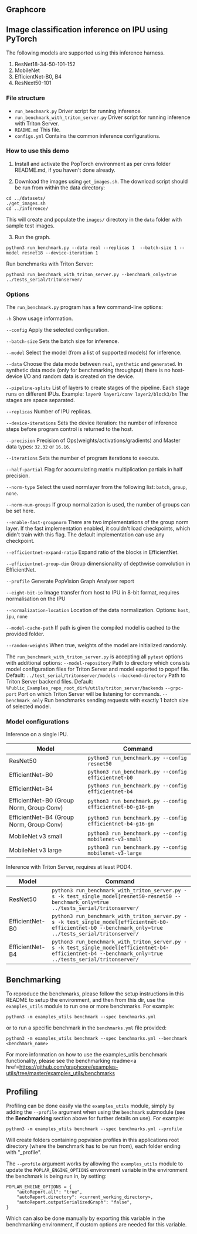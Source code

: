 Graphcore
---

## Image classification inference on IPU using PyTorch

The following models are supported using this inference harness.

1. ResNet18-34-50-101-152
2. MobileNet
3. EfficientNet-B0, B4
4. ResNext50-101

### File structure

* `run_benchmark.py` Driver script for running inference.
* `run_benchmark_with_triton_server.py` Driver script for running inference with Triton Server.
* `README.md` This file.
* `configs.yml` Contains the common inference configurations.

### How to use this demo

1) Install and activate the PopTorch environment as per cnns folder README.md, if you haven't done already.

2) Download the images using `get_images.sh`. The download script should be run from within the data directory:
    
```console
cd ../datasets/
./get_images.sh
cd ../inference/
```

  This will create and populate the `images/` directory in the `data` folder with sample test images.

3) Run the graph.

```console
python3 run_benchmark.py --data real --replicas 1  --batch-size 1 --model resnet18 --device-iteration 1
```

  Run benchmarks with Triton Server:

```console
python3 run_benchmark_with_triton_server.py --benchmark_only=true ../tests_serial/tritonserver/
```

### Options

The `run_benchmark.py` program has a few command-line options:

`-h`                            Show usage information.

`--config`                      Apply the selected configuration.

`--batch-size`                  Sets the batch size for inference.

`--model`                       Select the model (from a list of supported models) for inference.

`--data`                        Choose the data mode between `real`, `synthetic` and `generated`. In synthetic data mode (only for benchmarking throughput) there is no host-device I/O and random data is created on the device.

`--pipeline-splits`             List of layers to create stages of the pipeline. Each stage runs on different IPUs. Example: `layer0 layer1/conv layer2/block3/bn` The stages are space separated.

`--replicas`                    Number of IPU replicas.

`--device-iterations`           Sets the device iteration: the number of inference steps before program control is returned to the host.

`--precision`                   Precision of Ops(weights/activations/gradients) and Master data types: `32.32` or `16.16`.

`--iterations`                  Sets the number of program iterations to execute.

`--half-partial`                Flag for accumulating matrix multiplication partials in half precision.

`--norm-type`                   Select the used normlayer from the following list: `batch`, `group`, `none`.

`--norm-num-groups`             If group normalization is used, the number of groups can be set here.

`--enable-fast-groupnorm`       There are two implementations of the group norm layer. If the fast implementation enabled, it couldn't load checkpoints, which didn't train with this flag. The default implementation can use any checkpoint.

`--efficientnet-expand-ratio`   Expand ratio of the blocks in EfficientNet.

`--efficientnet-group-dim`      Group dimensionality of depthwise convolution in EfficientNet.

`--profile`                     Generate PopVision Graph Analyser report

`--eight-bit-io`                Image transfer from host to IPU in 8-bit format, requires normalisation on the IPU

`--normalization-location`      Location of the data normalization. Options: `host`, `ipu`, `none`

`--model-cache-path`            If path is given the compiled model is cached to the provided folder.

`--random-weights`              When true, weights of the model are initialized randomly.

The `run_benchmark_with_triton_server.py` is accepting all `pytest` options with additional options:
`--model-repository`            Path to directory which consists model configuration files for Triton Server and model exported to popef file. Default: `../test_serial/tritonserver/models`
`--backend-directory`           Path to Triton Server backend files. Default: `%Public_Examples_repo_root_dir%/utils/triton_server/backends`
`--grpc-port`                   Port on which Triton Server will be listening for commands.
`--benchmark_only`              Run benchmarks sending requests with exactly 1 batch size of selected model.

### Model configurations

Inference on a single IPU.

|Model|Command|
|-----|------|
|ResNet50|`python3 run_benchmark.py --config resnet50`|
|EfficientNet-B0|`python3 run_benchmark.py --config efficientnet-b0`|
|EfficientNet-B4|`python3 run_benchmark.py --config efficientnet-b4`|
|EfficientNet-B0 (Group Norm, Group Conv)|`python3 run_benchmark.py --config efficientnet-b0-g16-gn`|
|EfficientNet-B4 (Group Norm, Group Conv)|`python3 run_benchmark.py --config efficientnet-b4-g16-gn`|
|MobileNet v3 small|`python3 run_benchmark.py --config mobilenet-v3-small`|
|MobileNet v3 large|`python3 run_benchmark.py --config mobilenet-v3-large`|

Inference with Triton Server, requires at least POD4.

|Model|Command|
|-----|------|
|ResNet50|`python3 run_benchmark_with_triton_server.py -s -k test_single_model[resnet50-resnet50 --benchmark_only=true ../tests_serial/tritonserver/`|
|EfficientNet-B0|`python3 run_benchmark_with_triton_server.py -s -k test_single_model[efficientnet-b0-efficientnet-b0 --benchmark_only=true ../tests_serial/tritonserver/`|
|EfficientNet-B4|`python3 run_benchmark_with_triton_server.py -s -k test_single_model[efficientnet-b4-efficientnet-b4 --benchmark_only=true ../tests_serial/tritonserver/`|

## Benchmarking

To reproduce the benchmarks, please follow the setup instructions in this README to setup the environment, and then from this dir, use the `examples_utils` module to run one or more benchmarks. For example:
```
python3 -m examples_utils benchmark --spec benchmarks.yml
```

or to run a specific benchmark in the `benchmarks.yml` file provided:
```
python3 -m examples_utils benchmark --spec benchmarks.yml --benchmark <benchmark_name>
```

For more information on how to use the examples_utils benchmark functionality, please see the <a>benchmarking readme<a href=<https://github.com/graphcore/examples-utils/tree/master/examples_utils/benchmarks>

## Profiling

Profiling can be done easily via the `examples_utils` module, simply by adding the `--profile` argument when using the `benchmark` submodule (see the <strong>Benchmarking</strong> section above for further details on use). For example:
```
python3 -m examples_utils benchmark --spec benchmarks.yml --profile
```
Will create folders containing popvision profiles in this applications root directory (where the benchmark has to be run from), each folder ending with "_profile". 

The `--profile` argument works by allowing the `examples_utils` module to update the `POPLAR_ENGINE_OPTIONS` environment variable in the environment the benchmark is being run in, by setting:
```
POPLAR_ENGINE_OPTIONS = {
    "autoReport.all": "true",
    "autoReport.directory": <current_working_directory>,
    "autoReport.outputSerializedGraph": "false",
}
```
Which can also be done manually by exporting this variable in the benchmarking environment, if custom options are needed for this variable.

